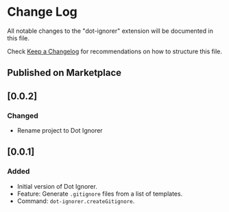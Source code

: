 # Change Log

All notable changes to the "dot-ignorer" extension will be documented in this file.

Check [Keep a Changelog](http://keepachangelog.com/) for recommendations on how to structure this file.

## Published on Marketplace

## [0.0.2]

### Changed

- Rename project to Dot Ignorer

## [0.0.1]

### Added

- Initial version of Dot Ignorer.
- Feature: Generate `.gitignore` files from a list of templates.
- Command: `dot-ignorer.createGitignore`.
